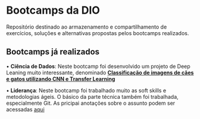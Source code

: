# Bootcamps da DIO

Repositório destinado ao armazenamento e compartilhamento de exercícios, soluções e alternativas propostas pelos bootcamps realizados.

## Bootcamps já realizados

• **Ciência de Dados**: Neste bootcamp foi desenvolvido um projeto de Deep Leaning muito interessante, denominado **[Classificação de imagens de cães e gatos utilizando CNN e Transfer Learning](https://github.com/tiagotff/DIO/blob/main/Ciencia_de_Dados_Unimed_BH/Modulo_5_Machine_Learning/desafios/Projeto_de_Transfer_Learning_em_Python/Classificacao_de_imagens_de_caes_e_gatos_utilizando_CNN_e_Transfer_Learning.ipynb)**

• **Liderança**: Neste bootcamp foi trabalhado muito as soft skills e metodologias ágeis. O básico da parte técnica também foi trabalhada, especialmente Git. As pricipai anotações sobre o assunto podem ser acessadas [aqui](https://github.com/tiagotff/DIO/blob/main/Lideranca_Trainee_Carrefour/desafio/Introducao_Git_e_GitHub/Comandos_Git_Dio.txt)
